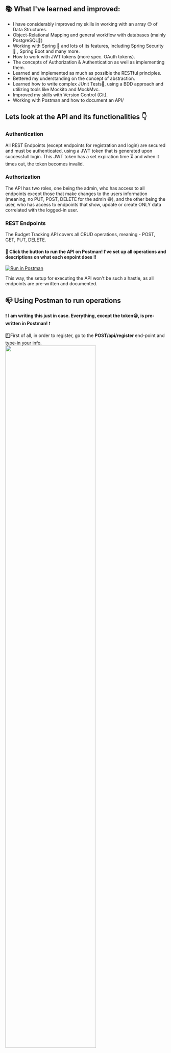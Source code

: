 ## 📚 What I've learned and improved:
* I have considerably improved my skills in working with an array 😉 of Data Structures.
* Object-Relational Mapping and general workflow with databases (mainly PostgreSQL🐘)
* Working with Spring 🍃 and lots of its features, including Spring Security🔐 , Spring Boot and many more.
* How to work with JWT tokens (more spec. OAuth tokens).
* The concepts of Authorization & Authentication as well as implementing them.
* Learned and implemented as much as possible the RESTful principles.
* Bettered my understanding on the concept of abstraction.
* Learned how to write complex JUnit Tests📝, using a BDD approach and utilizing tools like Mockito and MockMvc.
* Improved my skills with Version Control (Git).
* Working with Postman and how to document an API/

## Lets look at the API and its functionalities 👇

### Authentication
All REST Endpoints (except endpoints for registration and login) are secured and must be authenticated, using a JWT token that is generated upon successfull login. This JWT token has a set expiration time ⏳ and when it times out, the token becomes invalid. 

### Authorization
The API has two roles, one being the admin, who has access to all endpoints except those that make changes to the users information (meaning, no PUT, POST, DELETE for the admin 😅), and the other being the user, who has access to endpoints that show, update or create ONLY data correlated with the logged-in user.

### REST Endpoints
The Budget Tracking API covers all CRUD operations, meaning - POST, GET, PUT, DELETE.
#### 🚨 Click the button to run the API on Postman! I've set up all operations and descriptions on what each enpoint does ‼
[![Run in Postman](https://run.pstmn.io/button.svg)](https://app.getpostman.com/run-collection/5dd457ac0ef043e168a3?action=collection%2Fimport)

This way, the setup for executing the API won't be such a hastle, as all endpoints are pre-written and documented.

## 📪 Using Postman to run operations
❗ <strong>I am writing this just in case. Everything, except the token😀, is pre-written in Postman!</strong> ❗

1️⃣First of all, in order to register, go to the <strong>POST/api/register </strong> end-point and type-in your info.</br>
<img src="https://user-images.githubusercontent.com/76811860/152228214-d43917f4-39b8-4fb4-9056-00ecfd345b4e.gif" width="75%" height="75%"/>

2️⃣Second, go to the <strong>GET/api/login</strong> and put your credentials. You will be provided with 'acces_token', which is used to enter every operation you do as a user.</br>
<img src="https://user-images.githubusercontent.com/76811860/152227937-94e8db04-a827-4fe1-b256-2147d81435e4.gif" width="75%" height="75%"/>

3️⃣From then on, for every operation you want do, add the 'access_token' in the "Headers" section, as a Authorization param (key="Authorization", value="access_token").</br>

#### 🎥 Here is a little demo on how to configure and run the endpoints, using the acces_token:

> <strong>GET /expense/transactions</strong>
<img src="https://user-images.githubusercontent.com/76811860/152227965-0c46df74-89c2-4dd6-aa4a-6415224c5c3b.gif" width="75%" height="75%"/>

> <strong>POST /expense/transaction</strong>
<img src="https://user-images.githubusercontent.com/76811860/152227970-f777ea18-224c-4a93-8682-f7bd10f9f7b3.gif" width="75%" height="75%"/>

## 📝 TO-DOs for this project:
* 👓 Although, I prefer working on the back-end and my focus in general is there, I would love to create a front-end for this API.
* ⚡ Potentially redesign the code to handle a bigger set of data with better performance (I know the API can handle a lump sum of data, but performance can definitely be improved)

## 👨‍💻 Technologies and Versions I've used
* Java SDK - version: 17
* Spring Boot Framework, Spring Security - version: 2.6.0
* PostgreSQL - version: 42.3.1
* JWT (Auth0) - version: 3.18.2
* Lombok - version: 1.18.22

## 💻 Setting up and running the API on your local machine:
1. First, make sure you have your java and maven versions configured correctly on your machine.
2. Run:
& git clone <copy & paste the HTTP URL from GitHub>
.. in a place on your computer, where you find comfortable.
3. Setup the  'application.properties' based on your PostgreSQL and localhost details.
4. At this point, you should be able to run the 'ExpenseTrackerApplication.main' and with that start the API. 🥳

## ❤ Acknowledgements
- Thank you, Ivan Duhov (https://github.com/IvanDuhov) , for the contribution to the project and the motivation to improve my coding skills each day little by little!
- Also, big thanks to uncle Google! ❤ Couldn't live without you.

## 💬 Contributions & Suggestions
I would love for you to check the API and if you have any suggestions or tips on its improvement, send me a message on LinkedIn:
* https://www.linkedin.com/in/kbor/ 

And if you want to contribute to this project, feel free to add a branch, develop and request your changes!
